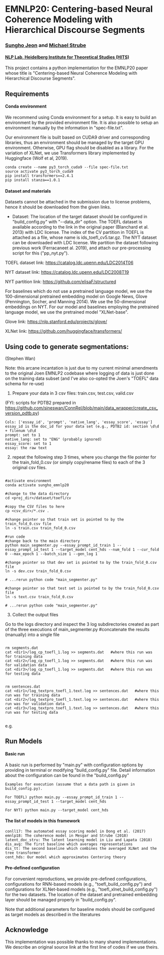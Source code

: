 # EMNLP20: Centering-based Neural Coherence Modeling with Hierarchical Discourse Segments
### [Sungho Jeon](https://sdeva14.github.io/) and [Michael Strube](https://www.h-its.org/people/prof-dr-michael-strube/)
#### [NLP Lab, Heidelberg Institute for Theoretical Studies (HITS)](https://www.h-its.org/research/nlp/people/)

This project contains a python implementation for the EMNLP20 paper whose title is "Centering-based Neural Coherence Modeling with Hierarchical Discourse Segments".
<!-- 
## Updates (2021.01.09.)
If you downloaded it before 2021.01.09. please update to a newer version. Previously, the codes used in development were uploaded, and it causes performance degradation. We also add a new option to decide an encoding type of texts, whether encoding a document at once or sentences individually for a structure-aware transformer input. Regarding this, please see our COLING20 paper, "Incremental Neural Lexical Coherence Modeling".
 -->
## Requirements

#### Conda environment
We recommend using Conda environment for a setup. It is easy to build an environment by the provided environment file. It is also possible to setup an environment manually by the information in "spec-file.txt". 

Our environment file is built based on CUDA9 driver and corresponding libraries, thus an environment should be managed by the target GPU environment. Otherwise, GPU flag should be disabled as a library. For the variation of XLNet, we use Transformers library implemented by Huggingface (Wolf et al, 2019).

    conda create --name py3_torch_cuda9 --file spec-file.txt
    source activate py3_torch_cuda9
    pip install transformers==2.4.1
    pip install stanza==1.0.1

#### Dataset and materials
Datasets cannot be attached in the submission due to license problems, hence it should be downloaded from the given links.

- Dataset: The location of the target dataset should be configured in "build_config.py" with "--data_dir" option. The TOEFL dataset is available according to the link in the original paper (Blanchard et al. 2013) with LDC license. The index of the CV partition in TOEFL is attached as a file, whose name is ids_toefl_cv5.tar.gz. The NYT dataset can be downloaded with LDC license. We partition the dataset following previous work (Ferracaneet al. 2019), and attach our pre-processing script for this ("pp_nyt.py").

TOEFL dataset link: https://catalog.ldc.upenn.edu/LDC2014T06

NYT dataset link: https://catalog.ldc.upenn.edu/LDC2008T19

NYT partition link: https://github.com/elisaF/structured

For baselines which do not use a pretrained language model, we use the 100-dimensional pretrained embedding model on Google News, Glove (Pennington, Socher, and Manning 2014). We use the 50-dimensional embeddings on NYT. For our model and baselines employing the pretrained language model, we use the pretrained model "XLNet-base".

Glove link: https://nlp.stanford.edu/projects/glove/

XLNet link: https://github.com/huggingface/transformers/

## Using code to generate segmentations:
(Stephen Wan)

Note: this arcane incantation is just due to my current minimal amendments to the original Joen EMNLP2 codebase where 
logging of data is just done on the training data subset (and I've also co-opted the Joen's "TOEFL" data schema for re-use)

1. Prepare your data in 3 csv files: train.csv, test.csv, valid.csv

(FYI: scripts for PDTB2 prepared in https://github.com/sineswan/ConnRel/blob/main/data_wrapper/create_csv_version_pdtb.py)

```text
Cols: ['essay_id', 'prompt', 'native_lang', 'essay_score', 'essay']
essay_id is the doc_id for your data set (e.g., PDTB2 id: section \d\d + filenum \d\d
prompt: set to 1
native_lang: set to "ENG" (probably ignored)
essay_score: set to 1
essay: the raw text
```

2. repeat the following step 3 times, where you change the file pointer for the train_fold_0.csv (or simply copy/rename files) 
to each of the 3 original csv files.

```shell

#activate environment
conda activate sungho_emnlp20

#change to the data directory 
cd <proj_dir>/dataset/toefl/cv

#copy the CSV files to here
cp <csv_dir>/*.csv .

#change pointer so that train set is pointed to by the train_fold_0.csv file
ln -s train.csv train_fold_0.csv

#run code
#change back to the main directory
python main_segmenter.py --essay_prompt_id_train 1 --essay_prompt_id_test 1 --target_model cent_hds --num_fold 1 --cur_fold 0 --max_epoch 1 --batch_size 1 --gen_log 1

#change pointer so that dev set is pointed to by the train_fold_0.csv file
ln -s dev.csv train_fold_0.csv

# ...rerun python code "main_segmenter.py"

#change pointer so that test set is pointed to by the train_fold_0.csv file
ln -s text.csv train_fold_0.csv

# ...rerun python code "main_segmenter.py"
```

3. Collect the output files

Go to the logs directory and inspect the 3 log subdirectories created as part of the three executions of main_segmenter.py
#concatenate the results (manually) into a single file  

```shell

rm segments.dat
cat <dir1>/log_cp_toefl_1.log >> segments.dat   #where this run was for training data
cat <dir2>/log_cp_toefl_1.log >> segments.dat   #where this run was for validation data
cat <dir3>/log_cp_toefl_1.log >> segments.dat   #where this run was for testing data


rm sentences.dat
cat <dir1>/log_textpro_toefl_1.text.log >> sentences.dat   #where this run was for training data
cat <dir2>/log_textpro_toefl_1.text.log >> sentences.dat   #where this run was for validation data
cat <dir3>/log_textpro_toefl_1.text.log >> sentences.dat   #where this run was for testing data


```
e.g. 

## Run Models
#### Basic run
A basic run is performed by "main.py" with configuration options by providing in terminal or modifying "build_config.py" file.
Detail information about the configuration can be found in the "build_config.py"

	Examples for execution (assume that a data path is given in build_config.py).

    For TOEFL) python main.py --essay_prompt_id_train 1 --essay_prompt_id_test 1 --target_model cent_hds

    For NYT) python main.py --target_model cent_hds

#### The list of models in this framework
	conll17: The automated essay scoring model in Dong et al. (2017)
	emnlp18: The coherence model in Mesgar and Strube (2018)
	latent_doc_stru: The latent learning model in Liu and Lapata (2018)
	dis_avg: The first baseline which averages representations
	dis_tt: The second baseline which combines the averaged XLNet and the tree transformer
	cent_hds: Our model which approximates Centering theory

#### Pre-defined configuration
For convenient reproductions, we provide pre-defined configurations, configurations for RNN-based models (e.g., "toefl_build_config.py") and configurations for XLNet-based models (e.g., "toefl_xlnet_build_config.py") for the two datasets.
The location of the dataset and pretrained embedding layer should be managed properly in "build_config.py".

Note that additional parameters for baseline models should be configured as target models as described in the literatures

## Acknowledge
This implementation was possible thanks to many shared implementations. We describe an original source link at the first line of codes if we use theirs.
